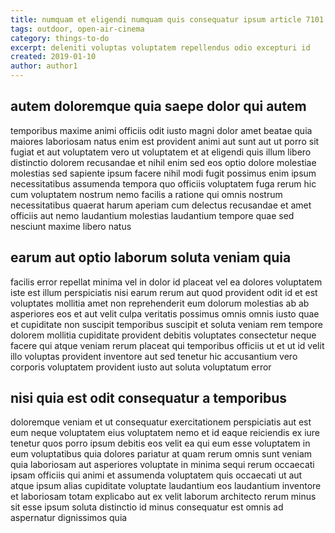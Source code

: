 ```yaml
---
title: numquam et eligendi numquam quis consequatur ipsum article 7101
tags: outdoor, open-air-cinema
category: things-to-do
excerpt: deleniti voluptas voluptatem repellendus odio excepturi id
created: 2019-01-10
author: author1
---
```


## autem doloremque quia saepe dolor qui autem

temporibus maxime animi officiis odit iusto magni dolor amet beatae quia maiores laboriosam natus enim est provident animi aut sunt aut ut porro sit fugiat et aut voluptatem vero ut voluptatem et at eligendi quis illum libero distinctio dolorem recusandae et nihil enim sed eos optio dolore molestiae molestias sed sapiente ipsum facere nihil modi fugit possimus enim ipsum necessitatibus assumenda tempora quo officiis voluptatem fuga rerum hic cum voluptatem nostrum nemo facilis a ratione qui omnis nostrum necessitatibus quaerat harum aperiam cum delectus recusandae et amet officiis aut nemo laudantium molestias laudantium tempore quae sed nesciunt maxime libero natus

## earum aut optio laborum soluta veniam quia

facilis error repellat minima vel in dolor id placeat vel ea dolores voluptatem iste est illum perspiciatis nisi earum rerum aut quod provident odit id et est voluptates mollitia amet non reprehenderit eum dolorum molestias ab ab asperiores eos et aut velit culpa veritatis possimus omnis omnis iusto quae et cupiditate non suscipit temporibus suscipit et soluta veniam rem tempore dolorem mollitia cupiditate provident debitis voluptates consectetur neque facere qui atque veniam rerum placeat qui temporibus officiis ut et ut id velit illo voluptas provident inventore aut sed tenetur hic accusantium vero corporis voluptatem provident iusto aut soluta voluptatum error

## nisi quia est odit consequatur a temporibus

doloremque veniam et ut consequatur exercitationem perspiciatis aut est eum neque voluptatem eius voluptatem nemo et id eaque reiciendis ex iure tenetur quos porro ipsum debitis eos velit ea qui eum esse voluptatem in eum voluptatibus quia dolores pariatur at quam rerum omnis sunt veniam quia laboriosam aut asperiores voluptate in minima sequi rerum occaecati ipsam officiis qui animi et assumenda voluptatem quis occaecati ut aut atque ipsum alias cupiditate voluptate laudantium eos laudantium inventore et laboriosam totam explicabo aut ex velit laborum architecto rerum minus sit esse ipsum soluta distinctio id minus consequatur est omnis ad aspernatur dignissimos quia
